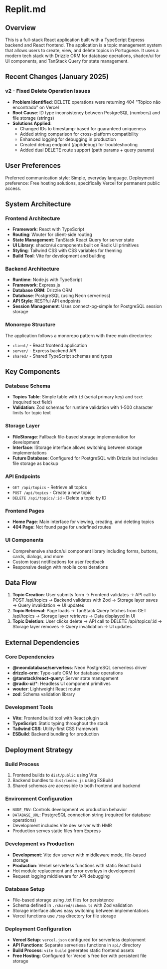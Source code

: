 # Replit.md

## Overview

This is a full-stack React application built with a TypeScript Express backend and React frontend. The application is a topic management system that allows users to create, view, and delete topics in Portuguese. It uses a modern tech stack with Drizzle ORM for database operations, shadcn/ui for UI components, and TanStack Query for state management.

## Recent Changes (January 2025)

### v2 - Fixed Delete Operation Issues
- **Problem Identified**: DELETE operations were returning 404 "Tópico não encontrado" on Vercel
- **Root Cause**: ID type inconsistency between PostgreSQL (numbers) and file storage (strings)
- **Solutions Applied**:
  - Changed IDs to timestamp-based for guaranteed uniqueness
  - Added string comparison for cross-platform compatibility
  - Enhanced logging for debugging in production
  - Created debug endpoint (/api/debug) for troubleshooting
  - Added dual DELETE route support (path params + query params)

## User Preferences

Preferred communication style: Simple, everyday language.
Deployment preference: Free hosting solutions, specifically Vercel for permanent public access.

## System Architecture

### Frontend Architecture
- **Framework**: React with TypeScript
- **Routing**: Wouter for client-side routing
- **State Management**: TanStack React Query for server state
- **UI Library**: shadcn/ui components built on Radix UI primitives
- **Styling**: Tailwind CSS with CSS variables for theming
- **Build Tool**: Vite for development and building

### Backend Architecture
- **Runtime**: Node.js with TypeScript
- **Framework**: Express.js
- **Database ORM**: Drizzle ORM
- **Database**: PostgreSQL (using Neon serverless)
- **API Style**: RESTful API endpoints
- **Session Management**: Uses connect-pg-simple for PostgreSQL session storage

### Monorepo Structure
The application follows a monorepo pattern with three main directories:
- `client/` - React frontend application
- `server/` - Express backend API
- `shared/` - Shared TypeScript schemas and types

## Key Components

### Database Schema
- **Topics Table**: Simple table with `id` (serial primary key) and `text` (required text field)
- **Validation**: Zod schemas for runtime validation with 1-500 character limits for topic text

### Storage Layer
- **FileStorage**: Fallback file-based storage implementation for development
- **Interface**: IStorage interface allows switching between storage implementations
- **Future Database**: Configured for PostgreSQL with Drizzle but includes file storage as backup

### API Endpoints
- `GET /api/topics` - Retrieve all topics
- `POST /api/topics` - Create a new topic
- `DELETE /api/topics/:id` - Delete a topic by ID

### Frontend Pages
- **Home Page**: Main interface for viewing, creating, and deleting topics
- **404 Page**: Not found page for undefined routes

### UI Components
- Comprehensive shadcn/ui component library including forms, buttons, cards, dialogs, and more
- Custom toast notifications for user feedback
- Responsive design with mobile considerations

## Data Flow

1. **Topic Creation**: User submits form → Frontend validates → API call to POST /api/topics → Backend validates with Zod → Storage layer saves → Query invalidation → UI updates
2. **Topic Retrieval**: Page loads → TanStack Query fetches from GET /api/topics → Storage layer retrieves → Data displayed in UI
3. **Topic Deletion**: User clicks delete → API call to DELETE /api/topics/:id → Storage layer removes → Query invalidation → UI updates

## External Dependencies

### Core Dependencies
- **@neondatabase/serverless**: Neon PostgreSQL serverless driver
- **drizzle-orm**: Type-safe ORM for database operations
- **@tanstack/react-query**: Server state management
- **@radix-ui/***: Headless UI component primitives
- **wouter**: Lightweight React router
- **zod**: Schema validation library

### Development Tools
- **Vite**: Frontend build tool with React plugin
- **TypeScript**: Static typing throughout the stack
- **Tailwind CSS**: Utility-first CSS framework
- **ESBuild**: Backend bundling for production

## Deployment Strategy

### Build Process
1. Frontend builds to `dist/public` using Vite
2. Backend bundles to `dist/index.js` using ESBuild
3. Shared schemas are accessible to both frontend and backend

### Environment Configuration
- `NODE_ENV`: Controls development vs production behavior
- `DATABASE_URL`: PostgreSQL connection string (required for database operations)
- Development includes Vite dev server with HMR
- Production serves static files from Express

### Development vs Production
- **Development**: Vite dev server with middleware mode, file-based storage
- **Production**: Vercel serverless functions with static React build
- Hot module replacement and error overlays in development
- Request logging middleware for API debugging

### Database Setup
- File-based storage using .txt files for persistence
- Schema defined in `./shared/schema.ts` with Zod validation
- Storage interface allows easy switching between implementations
- Vercel functions use `/tmp` directory for file storage

### Deployment Configuration
- **Vercel Setup**: `vercel.json` configured for serverless deployment
- **API Functions**: Separate serverless functions in `api/` directory
- **Build Process**: `vite build` generates static frontend assets
- **Free Hosting**: Configured for Vercel's free tier with persistent file storage